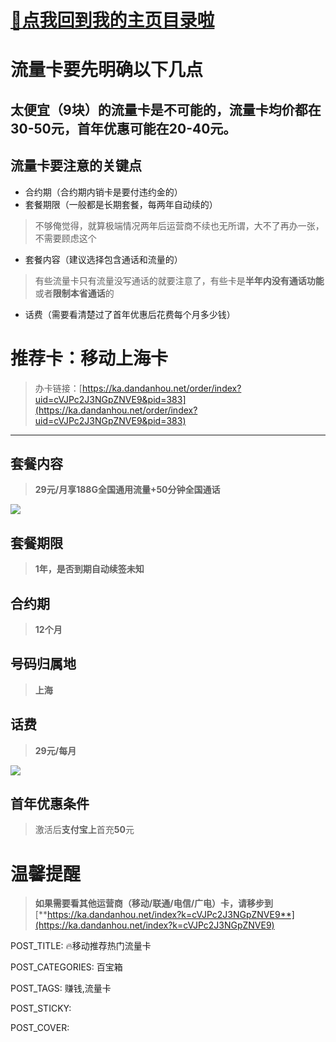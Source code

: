 
# [🫣点我回到我的主页目录啦](https://kdocs.cn/l/clf4xOs5a3Q1)

# 流量卡要先明确以下几点

## 太便宜（9块）的流量卡是不可能的，流量卡均价都在30-50元，首年优惠可能在20-40元。

## 流量卡要注意的关键点

-   合约期（合约期内销卡是要付违约金的）
-   套餐期限（一般都是长期套餐，每两年自动续的）

> 不够俺觉得，就算极端情况两年后运营商不续也无所谓，大不了再办一张，不需要顾虑这个

-   套餐内容（建议选择包含通话和流量的）

> 有些流量卡只有流量没写通话的就要注意了，有些卡是**半年内没有通话功能**或者**限制本省通话**的

-   话费（需要看清楚过了首年优惠后花费每个月多少钱）

# 推荐卡：移动上海卡

> 办卡链接：[https://ka.dandanhou.net/order/index?uid=cVJPc2J3NGpZNVE9&pid=383](https://ka.dandanhou.net/order/index?uid=cVJPc2J3NGpZNVE9&pid=383)

----------

## 套餐内容

> **29元/月享188G全国通用流量+50分钟全国通话**

![](http://www.kdocs.cn/api/v3/office/copy/cXEwYkZkT2k0dnBLV2tOclFWdW0yd0VWMWhJTllvem5uUHhWUHk5TU56dEwxQ2diYmFCUmJkejMxcFNjM0xIQVQwSWwrZ2N5UGR0N1F5MHRYMmtCUm5hMm9VZUV5OUNJcXNuTmlyYytzVUJSWWk1andXN3VKdjNBSWtlaWNodFdTQ1hFY29kQjRvRzVtd01VZE4vQlRudFQ1MWFzUTk3ekVyZEdEL1VtcFdLSlMzVkFiZzdWNmlzKzVyQVVhblgzbUZZMEcvbnpoSWp4dWZYV0FuZkRscVVtRWQxZ3ZrcFZkUGlFOHYvQktGZzA1bXpoSW1BTnZkanZOSWdXS3E1SlBiUzErOEROU3dnPQ==/attach/object/G3SGP3Q7AAQGY?)

## 套餐期限

> **1年，是否到期自动续签未知**

## 合约期

> **12个月**

## 号码归属地

> **上海**

## 话费

> **29元/每月**

![](http://www.kdocs.cn/api/v3/office/copy/cXEwYkZkT2k0dnBLV2tOclFWdW0yd0VWMWhJTllvem5uUHhWUHk5TU56dEwxQ2diYmFCUmJkejMxcFNjM0xIQVQwSWwrZ2N5UGR0N1F5MHRYMmtCUm5hMm9VZUV5OUNJcXNuTmlyYytzVUJSWWk1andXN3VKdjNBSWtlaWNodFdTQ1hFY29kQjRvRzVtd01VZE4vQlRudFQ1MWFzUTk3ekVyZEdEL1VtcFdLSlMzVkFiZzdWNmlzKzVyQVVhblgzbUZZMEcvbnpoSWp4dWZYV0FuZkRscVVtRWQxZ3ZrcFZkUGlFOHYvQktGZzA1bXpoSW1BTnZkanZOSWdXS3E1SlBiUzErOEROU3dnPQ==/attach/object/BGOWR3Q7ADAAY?)

## 首年优惠条件

> 激活后**支付宝上**首充**50**元

# 温馨提醒

> **如果需要看其他运营商（移动/联通/电信/广电）卡，请移步到**[**https://ka.dandanhou.net/index?k=cVJPc2J3NGpZNVE9**](https://ka.dandanhou.net/index?k=cVJPc2J3NGpZNVE9)

POST_TITLE: 🔥移动推荐热门流量卡

POST_CATEGORIES: 百宝箱

POST_TAGS: 赚钱,流量卡

POST_STICKY:

POST_COVER:
<!--stackedit_data:
eyJoaXN0b3J5IjpbLTE2NDIzOTY2NjBdfQ==
-->